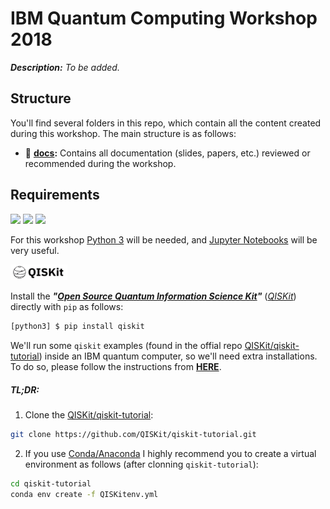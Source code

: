 # IBM Quantum Computing Workshop 2018

***Description:** To be added.*

## Structure

You'll find several folders in this repo, which contain all the content created during this workshop. The main structure is as follows:

- 📁 **[docs](https://github.com/RodolfoFerro/IBMQC18/tree/master/docs):** Contains all documentation (slides, papers, etc.) reviewed or recommended during the workshop.

## Requirements

<img src="https://upload.wikimedia.org/wikipedia/commons/c/c3/Python-logo-notext.svg" width="5%"> <img src="https://image.flaticon.com/icons/svg/109/109526.svg" width="1.5%"> <img src="https://gitlab.eurecom.fr/zoe-apps/pytorch/avatar" width="5.5%">

For this workshop [Python 3](https://www.python.org/) will be needed, and [Jupyter Notebooks](http://jupyter.org/) will be very useful.

<img src="https://raw.githubusercontent.com/QISKit/qiskit-tutorial/master/images/qiskit-heading.gif" width="18%">

Install the ***"[Open Source Quantum Information Science Kit](https://qiskit.org/)"*** (*[QISKit](https://qiskit.org/)*) directly with `pip` as follows:

```bash
[python3] $ pip install qiskit
```

We'll run some `qiskit` examples (found in the offial repo [QISKit/qiskit-tutorial](https://github.com/QISKit/qiskit-tutorial)) inside an IBM quantum computer, so we'll need extra installations. To do so, please follow the instructions from **[HERE](https://github.com/QISKit/qiskit-tutorial/blob/master/INSTALL.md)**.

##### TL;DR:
1. Clone the [QISKit/qiskit-tutorial](https://github.com/QISKit/qiskit-tutorial):
```bash
git clone https://github.com/QISKit/qiskit-tutorial.git
```

2. If you use [Conda/Anaconda](https://conda.io/docs/index.html) I highly recommend you to create a virtual environment as follows (after clonning `qiskit-tutorial`):
```bash
cd qiskit-tutorial
conda env create -f QISKitenv.yml
```
